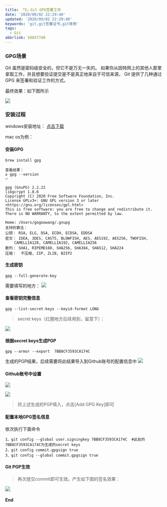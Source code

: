 ```yaml
---
title: 「5」Git GPG签署工作
date: '2020/09/02 22:29:40'
updated: '2020/09/02 22:29:40'
keywords: 'git,git签署证书,git常用'
tags:
  - Git
abbrlink: 580377d0
---
```


### GPG场景

 Git 虽然是密码级安全的，但它不是万无一失的。 如果你从因特网上的其他人那里拿取工作，并且想要验证提交是不是真正地来自于可信来源， Git 提供了几种通过 GPG 来签署和验证工作的方式。

 最终效果：如下图所示

 ![](https://github.com/crab21/Images/tree/master/20200902123343.png)

### 安装过程

windows安装地址： [点击下载](https://www.gnupg.org/)

mac os为例：
<!-- more -->
#### 安装GPG
```
brew install gpg

查看结果：
± gpg --version                                                                                                                                                                                                                                     ⏎

gpg (GnuPG) 2.2.22
libgcrypt 1.8.6
Copyright (C) 2020 Free Software Foundation, Inc.
License GPLv3+: GNU GPL version 3 or later <https://gnu.org/licenses/gpl.html>
This is free software: you are free to change and redistribute it.
There is NO WARRANTY, to the extent permitted by law.

Home: /Users/gogoowang/.gnupg
支持的算法：
公钥： RSA, ELG, DSA, ECDH, ECDSA, EDDSA
密文： IDEA, 3DES, CAST5, BLOWFISH, AES, AES192, AES256, TWOFISH,
    CAMELLIA128, CAMELLIA192, CAMELLIA256
散列： SHA1, RIPEMD160, SHA256, SHA384, SHA512, SHA224
压缩：  不压缩, ZIP, ZLIB, BZIP2

```

#### 生成密钥
```
gpg --full-generate-key
```

需要填写的地方：
![](https://github.com/crab21/Images/tree/master/20200902123803.png)


#### 查看密钥完整信息

```
gpg --list-secret-keys --keyid-format LONG
```

>secret keys（红圈地方后续用到，留意下）：

![](https://github.com/crab21/Images/tree/master/20200902124016.png)

#### 根据secret keys生成PGP

```
gpg --armor --export  7BB8CF3593CA174C
```

生成的PGP结果，后续需要将此结果导入到Github账号的配置信息中
![](https://github.com/crab21/Images/tree/master/20200902124305.png)

#### Github账号中设置

![](https://github.com/crab21/Images/tree/master/20200902124443.png)

![](https://github.com/crab21/Images/tree/master/20200902124527.png)


>将上述生成的PGP填入，点击[Add GPG Key]即可


#### 配置本地GPG签名信息
依次执行下面命令
```
1、git config --global user.signingkey 7BB8CF3593CA174C  #此处的7BB8CF3593CA174C为生成的secret keys
2、git config commit.gpgsign true
3、git config --global commit.gpgsign true
```

#### Git PGP生效

>再次提交commit即可生效。产生如下图的签名效果：

![](https://github.com/crab21/Images/tree/master/20200902123343.png)

#### End